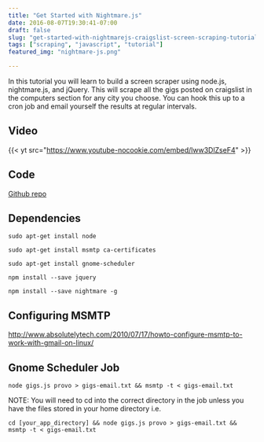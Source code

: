```yaml
---
title: "Get Started with Nightmare.js"
date: 2016-08-07T19:30:41-07:00
draft: false
slug: "get-started-with-nightmarejs-craigslist-screen-scraping-tutorial"
tags: ["scraping", "javascript", "tutorial"]
featured_img: "nightmare-js.png"

---
```


In this tutorial you will learn to build a screen scraper using node.js, nightmare.js, and jQuery. This will scrape all the gigs posted on craigslist in the computers section for any city you choose. You can hook this up to a cron job and email yourself the results at regular intervals.

## Video

{{< yt src="https://www.youtube-nocookie.com/embed/lww3DlZseF4" >}}


## Code

[Github repo](https://github.com/powerslacker/nightmare-gigs)

## Dependencies
```
sudo apt-get install node

sudo apt-get install msmtp ca-certificates

sudo apt-get install gnome-scheduler

npm install --save jquery 

npm install --save nightmare -g
```

## Configuring MSMTP

http://www.absolutelytech.com/2010/07/17/howto-configure-msmtp-to-work-with-gmail-on-linux/

## Gnome Scheduler Job 

```
node gigs.js provo > gigs-email.txt && msmtp -t < gigs-email.txt
```

NOTE: You will need to cd into the correct directory in the job unless you have the files stored in your home directory i.e.

```
cd [your_app_directory] && node gigs.js provo > gigs-email.txt && msmtp -t < gigs-email.txt
```